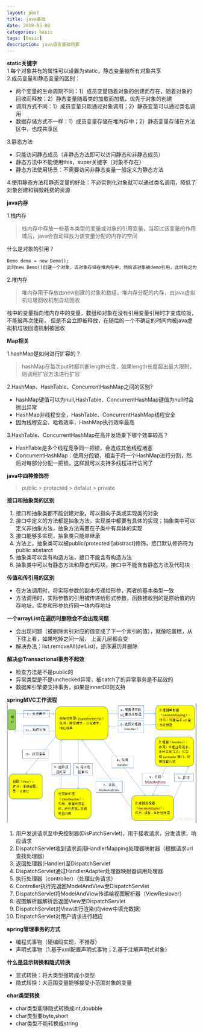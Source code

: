 ```yaml
---
layout: post
title: java基础
date: 2018-05-08
categories: basic
tags: [basic]
description: java语言基础积累
---
```


**static关键字**<br/>
1.每个对象共有的属性可以设置为static，静态变量被所有对象共享<br/>
2.成员变量和静态变量的区别：
- 两个变量的生命周期不同：1）成员变量随着对象的创建而存在，随着对象的回收而释放；2）静态变量随着类的加载而加载，优先于对象的创建
- 调用方式不同：1）成员变量只能通过对象调用；2）静态变量可以通过类名调用
- 数据存储方式不一样：1）成员变量存储在堆内存中；2）静态变量存储在方法区中，也成共享区

3.静态方法<br/>
- 只能访问静态成员（非静态方法即可以访问静态和非静态成员）
- 静态方法中不能使用this，super关键字（对象不存在）
- 静态方法使用场景：不需要访问非静态变量一般定义为静态方法

4.使用静态方法和静态变量的好处：不必实例化对象就可以通过类名调用，降低了对象创建和销毁耗费的资源

**java内存**

1.栈内存
> 栈内存中存放一些基本类型的变量或对象的引用变量，当超过该变量的作用域后，java会自动释放为该变量分配的内存的空间

什么是对象的引用？
```html
Demo demo = new Demo();
此时new Demo()创建一个对象，该对象存储在堆内存中，然后该对象被demo引用，此时称之为对象的引用
```

2.堆内存
> 堆内存用于存放由new创建的对象和数组，堆内存分配的内存，由java虚拟机垃圾回收机制自动回收

栈中的变量指向堆内存中的变量，数组和对象在没有引用变量引用时才变成垃圾，不能被再次使用，
但是不会立即被释放，在随后的一个不确定的时间内被java虚拟机垃圾回收机制被回收

**Map相关**

1.hashMap是如何进行扩容的？<br/>
> hashMap在每次put时都判断length长度，如果length长度超出最大限制，则调用扩容方法进行扩容

2.HashMap、HashTable、ConcurrentHashMap之间的区别?<br/>
- hashMap键值可以为null,HashTable、ConcurrentHashMap键值为null时会抛出异常
- HashMap非线程安全，HashTable、ConcurrentHashMap线程安全
- 因为线程安全、哈希效率，HashMap执行效率最高

3.HashTable、ConcurrentHashMap在高并发场景下哪个效率较高？
- HashTable是多个线程竞争同一把锁，会造成其他线程堵塞
- ConcurrentHashMap：使用分段锁，相当于将一个HashMap进行分割，然后对每部分分配一把锁，这样就可以支持多线程进行访问了

**java中四种修饰符**
> public > protected > defalut > private

**接口和抽象类的区别**
1. 接口和抽象类都不能创建对象，可以指向子类或实现类的对象
2. 接口中定义的方法都是抽象方法，实现类中都要有具体的实现；抽象类中可以定义非抽象方法，抽象方法需要在子类中有具体的实现
3. 接口能够多实现，抽象类只能单继承
4. 方法上，抽象类可以被public/protected [abstract]修饰，接口默认修饰符为public abstarct
5. 抽象类可以含有构造方法，接口不能含有构造方法
6. 抽象类中可以有静态方法和静态代码块，接口中不能含有静态方法及代码块

**传值和传引用的区别**
- 在方法调用时，将实际参数的副本传递给形参，两者的基本类型一致
- 方法调用时，实际参数的引用被传递给形式参数，函数接收到的是原始值的内存地址，实参和形参执行同一块内存地址

**一个arrayList在遍历时删除会不会出现问题**
- 会出现问题（被删除索引对应的值变成了下一个索引的值），就像吃蛋糕，从下往上看，如果吃掉之间一层，
上面几层都会变
- 解决办法：list.removeAll(delList)，逆序遍历并删除

**解决@Transactional事务不起效**
- 检查方法是不是public的
- 异常类型是不是unchecked异常，被catch了的异常事务是不起效的
- 数据库引擎要支持事务，如果是innerDB则支持

**springMVC工作流程**
![](/images/springMVC.png)

1. 用户发送请求至中央控制器(DisPatchServlet)，用于接收请求，分发请求，响应请求
2. DispatchServlet收到请求调用HandlerMapping处理器映射器（根据请求url查找处理器）
3. 返回处理器(Handler)至DispatchServlet
4. DispatchServlet通过HandlerAdapter处理器映射器调用处理器
5. 执行处理器（controller）（处理业务请求）
6. Controller执行完返回ModelAndView至DispatchServlet
7. DispatchServlet将ModelAndView传递给视图解析器（ViewReslover）
8. 视图解析器解析后返回View至DispatchServlet
9. DispatchServlet对View进行渲染(向view中填充数据)
10. DispatchServlet对用户请求进行相应

**spring管理事务的方式**
- 编程式事物（硬编码实现，不推荐）
- 声明式事物（1.基于xml配置声明式事物；2.基于注解声明式对象）

**什么是显示转换和隐式转换**
- 显式转换：将大类型强转成小类型
- 隐式转换：大范围变量能够接受小范围对象的变量

**char类型转换**
- char类型能够隐式转换成int,doubble
- char类型要byte,short
- char类型不能转换成string








